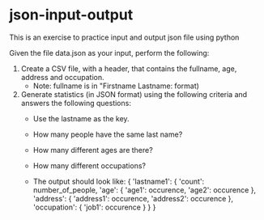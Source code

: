# json-input-output
This is an exercise to practice input and output json file using python

Given the file data.json as your input, perform the following:

1. Create a CSV file, with a header, that contains the fullname, age, address and occupation.
	- Note: fullname is in "Firstname Lastname: format)
2. Generate statistics (in JSON format) using the following criteria and answers the following questions:
	- Use the lastname as the key.
	- How many people have the same last name?
	- How many different ages are there?
	- How many different occupations?
	
	- The output should look like:
		{
			'lastname1': {
				'count': number_of_people,
				'age': {
					'age1': occurence,
					'age2': occurence
				},
				'address': {
					'address1': occurence,
					'address2': occurence
				},
				'occupation': {
					'job1': occurence
				}
			}
		}

